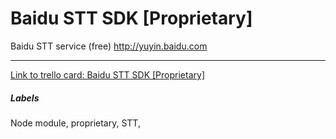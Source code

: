 # Baidu STT SDK [Proprietary]

Baidu STT service (free)  http://yuyin.baidu.com

---

[Link to trello card: Baidu STT SDK [Proprietary]](https://trello.com/c/2WevjZIF)

##### Labels

Node module, proprietary, STT, 